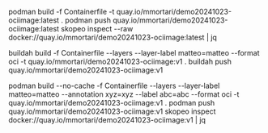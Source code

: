 podman build -f Containerfile -t quay.io/mmortari/demo20241023-ociimage:latest .
podman push quay.io/mmortari/demo20241023-ociimage:latest
skopeo inspect --raw docker://quay.io/mmortari/demo20241023-ociimage:latest | jq

buildah build -f Containerfile --layers --layer-label matteo=matteo --format oci -t quay.io/mmortari/demo20241023-ociimage:v1 .
buildah push quay.io/mmortari/demo20241023-ociimage:v1

podman build --no-cache -f Containerfile --layers --layer-label matteo=matteo --annotation xyz=xyz --label abc=abc --format oci -t quay.io/mmortari/demo20241023-ociimage:v1 .
podman push quay.io/mmortari/demo20241023-ociimage:v1
skopeo inspect docker://quay.io/mmortari/demo20241023-ociimage:v1 | jq
